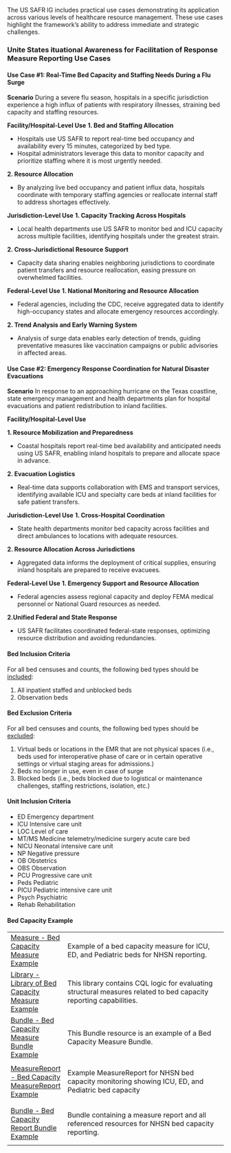 The US SAFR IG includes practical use cases demonstrating its application across various levels of healthcare resource management. These use cases highlight the framework’s ability to address immediate and strategic challenges.

### Unite States ituational Awareness for Facilitation of Response Measure Reporting Use Cases

#### Use Case #1: Real-Time Bed Capacity and Staffing Needs During a Flu Surge

**Scenario**
During a severe flu season, hospitals in a specific jurisdiction experience a high influx of patients with respiratory illnesses, straining bed capacity and staffing resources.

**Facility/Hospital-Level Use**
**1. Bed and Staffing Allocation**
- Hospitals use US SAFR to report real-time bed occupancy and availability every 15 minutes, categorized by bed type.
- Hospital administrators leverage this data to monitor capacity and prioritize staffing where it is most urgently needed.

**2. Resource Allocation**
- By analyzing live bed occupancy and patient influx data, hospitals coordinate with temporary staffing agencies or reallocate internal staff to address shortages effectively.

**Jurisdiction-Level Use**
**1. Capacity Tracking Across Hospitals**
- Local health departments use US SAFR to monitor bed and ICU capacity across multiple facilities, identifying hospitals under the greatest strain.

**2. Cross-Jurisdictional Resource Support**
- Capacity data sharing enables neighboring jurisdictions to coordinate patient transfers and resource reallocation, easing pressure on overwhelmed facilities.

**Federal-Level Use**
**1. National Monitoring and Resource Allocation**
- Federal agencies, including the CDC, receive aggregated data to identify high-occupancy states and allocate emergency resources accordingly.

**2. Trend Analysis and Early Warning System**
- Analysis of surge data enables early detection of trends, guiding preventative measures like vaccination campaigns or public advisories in affected areas.

#### Use Case #2: Emergency Response Coordination for Natural Disaster Evacuations

**Scenario**
In response to an approaching hurricane on the Texas coastline, state emergency management and health departments plan for hospital evacuations and patient redistribution to inland facilities.

**Facility/Hospital-Level Use**

**1. Resource Mobilization and Preparedness**
- Coastal hospitals report real-time bed availability and anticipated needs using US SAFR, enabling inland hospitals to prepare and allocate space in advance.

**2. Evacuation Logistics**
- Real-time data supports collaboration with EMS and transport services, identifying available ICU and specialty care beds at inland facilities for safe patient transfers.

**Jurisdiction-Level Use**
**1. Cross-Hospital Coordination**
- State health departments monitor bed capacity across facilities and direct ambulances to locations with adequate resources.

**2. Resource Allocation Across Jurisdictions**
- Aggregated data informs the deployment of critical supplies, ensuring inland hospitals are prepared to receive evacuees.

**Federal-Level Use**
**1. Emergency Support and Resource Allocation**
- Federal agencies assess regional capacity and deploy FEMA medical personnel or National Guard resources as needed.

**2.Unified Federal and State Response**
- US SAFR facilitates coordinated federal-state responses, optimizing resource distribution and avoiding redundancies.

#### Bed Inclusion Criteria

For all bed censuses and counts, the following bed types should be <u>included</u>:
1. All inpatient staffed and unblocked beds
2. Observation beds

#### Bed Exclusion Criteria

For all bed censuses and counts, the following bed types should be <u>excluded</u>:
1. Virtual beds or locations in the EMR that are not physical spaces (i.e., beds used for interoperative phase of care or in certain operative settings or virtual staging areas for admissions.)
2. Beds no longer in use, even in case of surge
3. Blocked beds (i.e., beds blocked due to logistical or maintenance challenges, staffing restrictions, isolation, etc.) 


#### Unit Inclusion Criteria

- ED    Emergency department
- ICU   Intensive care unit
- LOC   Level of care
- MT/MS Medicine telemetry/medicine surgery acute care bed
- NICU  Neonatal intensive care unit
- NP    Negative pressure
- OB    Obstetrics
- OBS   Observation
- PCU   Progressive care unit
- Peds  Pediatric
- PICU  Pediatric intensive care unit
- Psych Psychiatric
- Rehab Rehabilitation

#### Bed Capacity Example
<table class="grid">
   <col style="width:20%" />
   <tbody>
      <tr>
         <td style="column-width:30%">
            <a href="Measure-BedCapacityMeasure.html" title="Measure/BedCapacityMeasure">Measure - Bed Capacity Measure
               Example</a>
         </td>
         <td>
            <p>Example of a bed capacity measure for ICU, ED, and Pediatric beds for NHSN reporting.</p>
         </td>
      </tr>
      <tr>
         <td style="column-width:30%">
            <a href="Library-BedCapacityLibrary.html" title="Library/BedCapacityLibrary">Library - Library of Bed
               Capacity Measure Example</a>
         </td>
         <td>
            <p>This library contains CQL logic for evaluating structural measures related to bed capacity reporting
               capabilities.</p>
         </td>
      </tr>
      <tr>
         <td style="column-width:30%">
            <a href="Bundle-BedCapacityMeasureBundle.html" title="Bundle/BedCapacityMeasureBundle">Bundle - Bed Capacity
               Measure Bundle Example</a>
         </td>
         <td>
            <p>This Bundle resource is an example of a Bed Capacity Measure Bundle.</p>
         </td>
      </tr>
      <tr>
         <td style="column-width:30%">
            <a href="MeasureReport-BedCapacityMeasureReport.html"
               title="MeasureReport/BedCapacityMeasureReport">MeasureReport - Bed Capacity MeasureReport Example</a>
         </td>
         <td>
            <p>Example MeasureReport for NHSN bed capacity monitoring showing ICU, ED, and Pediatric bed capacity</p>
         </td>
      </tr>      
      <tr>
         <td style="column-width:30%">
            <a href="Bundle-HospitalBedCapacityReportBundle.html" title="Bundle/HospitalBedCapacityReportBundle">Bundle
               - Bed Capacity Report Bundle Example</a>
         </td>
         <td>
            <p>Bundle containing a measure report and all referenced resources for NHSN bed capacity reporting.</p>
         </td>
      </tr>
   </tbody>
</table>